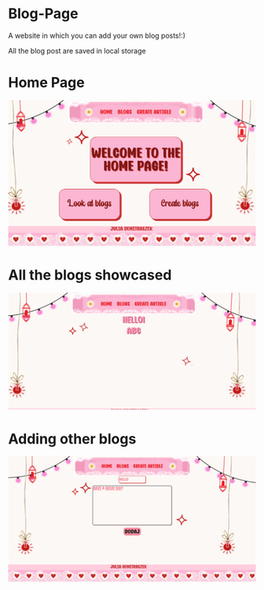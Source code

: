 # Blog-Page
A website in which you can add your own blog posts!:)

All the blog post are saved in local storage

# Home Page 
![Home Page design](./images_to_showcase_project/home_page.png)

# All the blogs showcased
![Blogs](./images_to_showcase_project/blogs.png)

# Adding other blogs
![Blogs](./images_to_showcase_project/adding_blogs.png)
